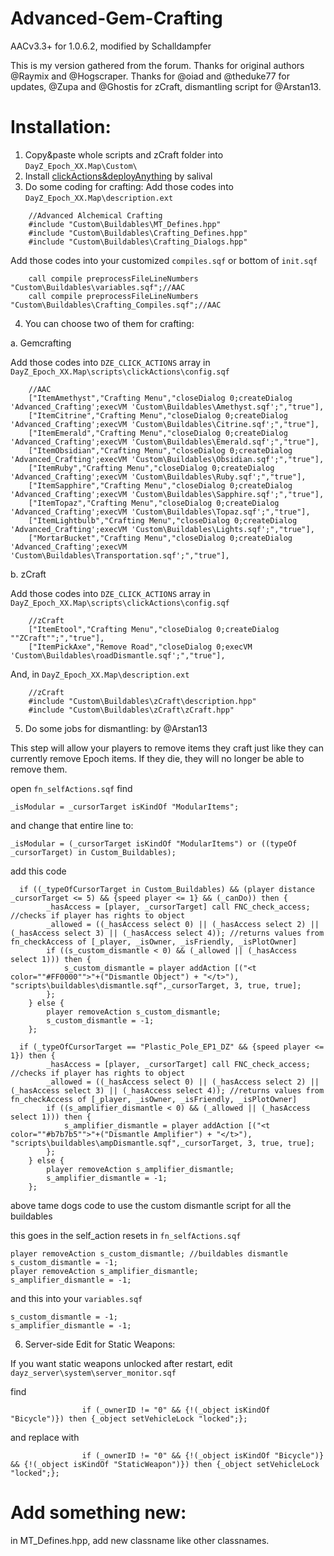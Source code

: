 # Advanced-Gem-Crafting
AACv3.3+ for 1.0.6.2, modified by Schalldampfer

This is my version gathered from the forum.
Thanks for original authors @Raymix and @Hogscraper.
Thanks for @oiad and @theduke77 for updates, @Zupa and @Ghostis for zCraft, dismantling script for @Arstan13.

# Installation:
1. Copy&paste whole scripts and zCraft folder into `DayZ_Epoch_XX.Map\Custom\`
2. Install [clickActions&deployAnything](https://github.com/oiad/deployAnything) by salival
3. Do some coding for crafting:
Add those codes into `DayZ_Epoch_XX.Map\description.ext`
```sqf
	//Advanced Alchemical Crafting
	#include "Custom\Buildables\MT_Defines.hpp"
	#include "Custom\Buildables\Crafting_Defines.hpp"
	#include "Custom\Buildables\Crafting_Dialogs.hpp"
```
Add those codes into your customized `compiles.sqf` or bottom of `init.sqf`
```sqf
	call compile preprocessFileLineNumbers "Custom\Buildables\variables.sqf";//AAC
	call compile preprocessFileLineNumbers "Custom\Buildables\Crafting_Compiles.sqf";//AAC
```
4. You can choose two of them for crafting:

a. Gemcrafting

Add those codes into `DZE_CLICK_ACTIONS` array in `DayZ_Epoch_XX.Map\scripts\clickActions\config.sqf`
```sqf
	//AAC
	["ItemAmethyst","Crafting Menu","closeDialog 0;createDialog 'Advanced_Crafting';execVM 'Custom\Buildables\Amethyst.sqf';","true"],
	["ItemCitrine","Crafting Menu","closeDialog 0;createDialog 'Advanced_Crafting';execVM 'Custom\Buildables\Citrine.sqf';","true"],
	["ItemEmerald","Crafting Menu","closeDialog 0;createDialog 'Advanced_Crafting';execVM 'Custom\Buildables\Emerald.sqf';","true"],
	["ItemObsidian","Crafting Menu","closeDialog 0;createDialog 'Advanced_Crafting';execVM 'Custom\Buildables\Obsidian.sqf';","true"],
	["ItemRuby","Crafting Menu","closeDialog 0;createDialog 'Advanced_Crafting';execVM 'Custom\Buildables\Ruby.sqf';","true"],
	["ItemSapphire","Crafting Menu","closeDialog 0;createDialog 'Advanced_Crafting';execVM 'Custom\Buildables\Sapphire.sqf';","true"],
	["ItemTopaz","Crafting Menu","closeDialog 0;createDialog 'Advanced_Crafting';execVM 'Custom\Buildables\Topaz.sqf';","true"],
	["ItemLightbulb","Crafting Menu","closeDialog 0;createDialog 'Advanced_Crafting';execVM 'Custom\Buildables\Lights.sqf';","true"],
	["MortarBucket","Crafting Menu","closeDialog 0;createDialog 'Advanced_Crafting';execVM 'Custom\Buildables\Transportation.sqf';","true"],
```

b. zCraft

Add those codes into `DZE_CLICK_ACTIONS` array in `DayZ_Epoch_XX.Map\scripts\clickActions\config.sqf`
```sqf
	//zCraft
	["ItemEtool","Crafting Menu","closeDialog 0;createDialog ""ZCraft"";","true"],
	["ItemPickAxe","Remove Road","closeDialog 0;execVM 'Custom\Buildables\roadDismantle.sqf';","true"],
```
And, in `DayZ_Epoch_XX.Map\description.ext`
```sqf
	//zCraft
	#include "Custom\Buildables\zCraft\description.hpp"
	#include "Custom\Buildables\zCraft\zCraft.hpp"
```
5. Do some jobs for dismantling: by @Arstan13

This step will allow your players to remove items they craft just like they can currently remove Epoch items. If they die, they will no longer be able to remove them. 
 
open `fn_selfActions.sqf` find 
```sqf
_isModular = _cursorTarget isKindOf "ModularItems";
```
and change that entire line to:
```sqf
_isModular = (_cursorTarget isKindOf "ModularItems") or ((typeOf _cursorTarget) in Custom_Buildables);
```
add this code
```sqf
  if ((_typeOfCursorTarget in Custom_Buildables) && (player distance _cursorTarget <= 5) && {speed player <= 1} && (_canDo)) then {
		_hasAccess = [player, _cursorTarget] call FNC_check_access; //checks if player has rights to object
		_allowed = ((_hasAccess select 0) || (_hasAccess select 2) || (_hasAccess select 3) || (_hasAccess select 4)); //returns values from fn_checkAccess of [_player, _isOwner, _isFriendly, _isPlotOwner]
		if ((s_custom_dismantle < 0) && (_allowed || (_hasAccess select 1))) then {
			s_custom_dismantle = player addAction [("<t color=""#FF0000"">"+("Dismantle Object") + "</t>"), "scripts\buildables\dismantle.sqf",_cursorTarget, 3, true, true];
		};
	} else {
		player removeAction s_custom_dismantle;
		s_custom_dismantle = -1;
	};
  
  if (_typeOfCursorTarget == "Plastic_Pole_EP1_DZ" && {speed player <= 1}) then {
		_hasAccess = [player, _cursorTarget] call FNC_check_access; //checks if player has rights to object
		_allowed = ((_hasAccess select 0) || (_hasAccess select 2) || (_hasAccess select 3) || (_hasAccess select 4)); //returns values from fn_checkAccess of [_player, _isOwner, _isFriendly, _isPlotOwner]
		if ((s_amplifier_dismantle < 0) && (_allowed || (_hasAccess select 1))) then {
			s_amplifier_dismantle = player addAction [("<t color=""#b7b7b5"">"+("Dismantle Amplifier") + "</t>"), "scripts\buildables\ampDismantle.sqf",_cursorTarget, 3, true, true];
		};
	} else {
		player removeAction s_amplifier_dismantle;
		s_amplifier_dismantle = -1;
	};
```
above tame dogs code to use the custom dismantle script for all the buildables

this goes in the self_action resets in `fn_selfActions.sqf`
```sqf
player removeAction s_custom_dismantle; //buildables dismantle
s_custom_dismantle = -1;
player removeAction s_amplifier_dismantle;
s_amplifier_dismantle = -1;
```
and this into your `variables.sqf`
```sqf
s_custom_dismantle = -1;
s_amplifier_dismantle = -1;
```

6. Server-side Edit for Static Weapons:

If you want static weapons unlocked after restart, edit `dayz_server\system\server_monitor.sqf`

find
```sqf
				if (_ownerID != "0" && {!(_object isKindOf "Bicycle")}) then {_object setVehicleLock "locked";};
```
and replace with
```sqf
				if (_ownerID != "0" && {!(_object isKindOf "Bicycle")} && {!(_object isKindOf "StaticWeapon")}) then {_object setVehicleLock "locked";};
```

# Add something new:
in MT_Defines.hpp, add new classname like other classnames.
